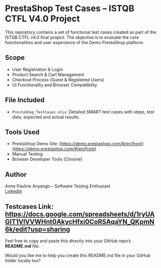 # PrestaShop Test Cases – ISTQB CTFL V4.0 Project

This repository contains a set of functional test cases created as part of the ISTQB CTFL v4.0 final project. The objective is to evaluate the core functionalities and user experience of the Demo PrestaShop platform.

##  Scope
- User Registration & Login  
- Product Search & Cart Management  
- Checkout Process (Guest & Registered Users)  
- UI Functionality and Browser Compatibility

##  File Included
- `PrestaShop_TestCases.xlsx`: Detailed SMART test cases with steps, test data, expected and actual results.

## Tools Used
- PrestaShop Demo Site: [https://demo.prestashop.com/#/en/front](https://demo.prestashop.com/#/en/front)  
- Manual Testing  
- Browser Developer Tools (Chrome)

## Author
Anne Pauline Anyango – Software Testing Enthusiast  
[LinkedIn](https://www.linkedin.com/in/anne-pauline-84075a16b/)

## Testcases Link: https://docs.google.com/spreadsheets/d/1ryUAGIT1VlVVWHnt0AkycHfxi0CoRSAqaYN_QKpmN6k/edit?usp=sharing

Feel free to copy and paste this directly into your GitHub repo’s **README.md** file.

Would you like me to help you create this README.md file in your GitHub folder locally too?



